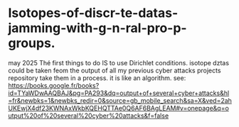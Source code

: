 # Isotopes-of-discr-te-datas-jamming-with-g-n-ral-pro-p-groups.
may 2025
Thé first things to do IS to use Dirichlet conditions.
isotope dztas could be taken feom the output of all my previous cyber attacks projects repository  take them in a process. it is like an algorithm.
see: https://books.google.fr/books?id=TYaWDwAAQBAJ&pg=PA293&dq=output+of+several+cyber+attacks&hl=fr&newbks=1&newbks_redir=0&source=gb_mobile_search&sa=X&ved=2ahUKEwjX4df23KWNAxWkbKQEHQTTAe0Q6AF6BAgLEAM#v=onepage&q=output%20of%20several%20cyber%20attacks&f=false
